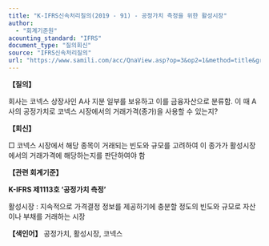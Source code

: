 ```yaml
---
title: "K-IFRS신속처리질의(2019 - 91) - 공정가치 측정을 위한 활성시장"
author:
  - "회계기준원"
acounting_standard: "IFRS"
document_type: "질의회신"
source: "IFRS신속처리질의"
url: "https://www.samili.com/acc/QnaView.asp?op=3&op2=1&method=title&group=2124-15;1&orgcode=3&searchword=&page=35&code=K%2DIFRS%EC%8B%A0%EC%86%8D%EC%B2%98%EB%A6%AC%EC%A7%88%EC%9D%98%2D91%3A201912"
---
```

**【질의】**

  

회사는 코넥스 상장사인 A사 지분 일부를 보유하고 이를 금융자산으로 분류함. 이 때 A사의 공정가치로 코넥스 시장에서의 거래가격(종가)을 사용할 수 있는지?

  
  

**【회신】**

  

□ 코넥스 시장에서 해당 종목이 거래되는 빈도와 규모를 고려하여 이 종가가 활성시장에서의 거래가격에 해당하는지를 판단하여야 함

  
  

**【관련 회계기준】**

  

**K-IFRS 제1113호 ‘공정가치 측정’**

  

활성시장 : 지속적으로 가격결정 정보를 제공하기에 충분할 정도의 빈도와 규모로 자산이나 부채를 거래하는 시장

  
  

**【색인어】** 공정가치, 활성시장, 코넥스

